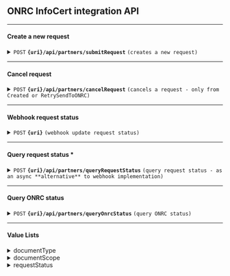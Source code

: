 

## ONRC InfoCert integration API

------------------------------------------------------------------------------------------

#### Create a new request

<details>
 <summary><code>POST</code> <code><b>{uri}/api/partners/submitRequest</b></code> <code>(creates a new request)</code></summary>

##### Endpoint

> | Key      | Value               | description                                                           |
> |-----------|-------------------------|-----------------------------------------------------------------------|
> | uri      | String  | Provided by OpenCode (STAGING / PROD)  |

##### Headers

> | Key      | Value               | description                                                           |
> |-----------|-------------------------|-----------------------------------------------------------------------|
> | Authorization      | Basic Auth   | Provided by OpenCode  |
> | X-OCD-Partner      | String   | Provided by OpenCode  |

##### Body

> | name      |  type     | data type               | description                                                           |
> |-----------|-----------|-------------------------|-----------------------------------------------------------------------|
> | cui      |  required | String   | Company identifier (without "RO")  |
> | documentType      |  required | String   | From value list (see bottom) |
> | documentScope      |  required | String   | From value list (see bottom) |
> | priority      |  required | String   | Low / High  |
> | partnerRef      |  required | String   | Partner's **unique internal ID** of request  |

###### Example
```bash
curl -L 'https://$uri/api/partners/submitRequest' \
-u '$user:$password' \
-H 'X-OCD-Partner: $partnerId' \
-H 'Content-Type: application/json' \
-d '{
    "cui":  "32332105",
    "documentType":  "InfoCERT - Certificat constatator de bază",
    "documentScope":  "Agenția Națională pentru Ocuparea Forței de Muncă",
    "priority":  "Low",
    "partnerRef":  "12345"
}'
```

##### Responses

> | http code     | content-type                      | response                                                            |
> |---------------|-----------------------------------|---------------------------------------------------------------------|
> | `200`         | `application/json`        | object (JSON)                             |
> | `400`         | `text/html;charset=utf-8` | None   |
> | `401`         | `text/html;charset=utf-8`         | None                                   |


##### Response Body

> | name      |   data type               | description                   |
> |-----------|-----------|-------------------------|
> | requestId      |   String   | Internal request ID  |

###### Example
```json
{
"requestId":  "jrurF1FhZ7nuyYAdy6Xm"
}
```

</details>

------------------------------------------------------------------------------------------

#### Cancel request

<details>
 <summary><code>POST</code> <code><b>{uri}/api/partners/cancelRequest</b></code> <code>(cancels a request - only from Created or RetrySendToONRC)</code></summary>

##### Endpoint

> | Key      | Value               | description                                                           |
> |-----------|-------------------------|-----------------------------------------------------------------------|
> | uri      | String  | Provided by OpenCode (STAGING / PROD)  |

##### Headers

> | Key      | Value               | description                                                           |
> |-----------|-------------------------|-----------------------------------------------------------------------|
> | Authorization      | Basic Auth   | Provided by OpenCode  |
> | X-OCD-Partner      | String   | Provided by OpenCode  |

##### Body

> | name      |  type     | data type               | description                                                           |
> |-----------|-----------|-------------------------|-----------------------------------------------------------------------|
> | requestId      |  required | String   | Internal request ID  |

###### Example
```bash
curl -L 'https://$uri/api/partners/cancelRequest' \
-u '$user:$password' \
-H 'X-OCD-Partner: $partnerId' \
-H 'Content-Type: application/json' \
-d '{
    "requestId": "jrurF1FhZ7nuyYAdy6Xm"
}'
```

##### Responses

> | http code     | content-type                      | response                                                            |
> |---------------|-----------------------------------|---------------------------------------------------------------------|
> | `200`         | `application/json`        | object (JSON)    |
> | `400`         | `text/html;charset=utf-8` | None   |
> | `401`         | `text/html;charset=utf-8`         | None  |
> | `404`         | `text/html;charset=utf-8`         | None  |
> | `409`         | `text/html;charset=utf-8`         | None  |


##### Response Body

> | name      |   data type               | description                   |
> |-----------|-----------|-------------------------|
> | requestId      |   String   | Internal request ID  |
> | requestStatus      |   String   | Request Status - Cancelled  |

###### Example
```json
{
"requestId":  "jrurF1FhZ7nuyYAdy6Xm",
"requestStatus": "Cancelled"
}
```

</details>

------------------------------------------------------------------------------------------

#### Webhook request status

<details>
 <summary><code>POST</code> <code><b>{uri}</b></code> <code>(webhook update request status)</code></summary>

##### Endpoint

> | Key      | Value               | description                                                           |
> |-----------|-------------------------|-----------------------------------------------------------------------|
> | uri      | String  | Provided by Partner  |


##### Headers

> | Key      | Value               | description                                                           |
> |----------|---------------------|-----------------------------------------------------------------------|
> | Authorization      | Basic Auth or None   | Provided by Partner  |

##### Body

> | name      |  present on request status     | data type               | description                                                           |
> |-----------|-----------|-------------------------|-----------------------------------------------------------------------|
> | requestId      | all |   String   | Internal request ID  |
> | partnerRef      | all |   String   | Partner's unique internal ID of request  |
> | requestStatus      | all |   String   | Request Status  |
> | onrcPortalNo | SentToONRC | String | ONRC Portal Number (ID) |
> | docUri      | DoneONRC,Finalised|   String   | Direct download URI for generated document (present only if generated)  |
> | onrcInvoiceUri | Finalised* | String | Direct download URI for ONRC invoice (only for partners with self-invoice) |

###### Examples
```json
{
"requestId": "jrurF1FhZ7nuyYAdy6Xm",
"partnerRef":  "12345",
"requestStatus":  "SentToONRC",
"onrcPortalNo": "856012"
}
```
```json
{
"requestId": "jrurF1FhZ7nuyYAdy6Xm",
"partnerRef":  "12345",
"requestStatus":  "DoneONRC",
"docUri":  "https://firebasestorage.googleapis.com/v0/b/certificatconstatator-dev.appspot.com/o/2022_7_25_certificat273627-10S0Q.pdf?alt=media&token=ee42cf9c-c185-4291-9537-8bb518533218"
}
```
```json
{
"requestId": "jrurF1FhZ7nuyYAdy6Xm",
"partnerRef":  "d5f3af8e",
"requestStatus":  "Finalised",
"docUri":  "https://firebasestorage.googleapis.com/v0/b/certificatconstatator-dev.appspot.com/o/2022_7_25_certificat273627-10S0Q.pdf?alt=media&token=ee42cf9c-c185-4291-9537-8bb518533218",
"onrcInvoiceUri":  "https://firebasestorage.googleapis.com/v0/b/certificatconstatator-dev.appspot.com/o/_data1_portal_ccfil_certificate_2023_1_1_factura465298-MZX87.pdf?alt=media&token=a72fd4a8-b62d-43ab-a2de-5d34d7a2a353"
}
```

##### Responses

> | http code     | content-type                      | response                                                            |
> |---------------|-----------------------------------|---------------------------------------------------------------------|
> | `200`         | `application/json`        | Any    |


</details>

------------------------------------------------------------------------------------------

#### Query request status *

<details>
 <summary><code>POST</code> <code><b>{uri}/api/partners/queryRequestStatus</b></code> <code>(query request status - as an async **alternative** to webhook implementation)</code></summary>

##### Endpoint

> | Key      | Value               | description                                                           |
> |-----------|-------------------------|-----------------------------------------------------------------------|
> | uri      | String  | Provided by OpenCode (STAGING / PROD)  |


##### Headers

> | Key      | Value               | description                                                           |
> |----------|---------------------|-----------------------------------------------------------------------|
> | Authorization      | Basic Auth   | Provided by OpenCode  |
> | X-OCD-Partner      | String   | Provided by OpenCode  |

##### Body

> | name      |  type     | data type               | description                                                           |
> |-----------|-----------|-------------------------|-----------------------------------------------------------------------|
> | requestId      |  required | String   | Internal request ID  |

###### Example
```bash
curl -L 'https://$uri/api/partners/queryRequestStatus' \
-u '$user:$password' \
-H 'X-OCD-Partner: $partnerId' \
-H 'Content-Type: application/json' \
-d '{
    "requestId": "jrurF1FhZ7nuyYAdy6Xm"
}'
```

##### Responses

> | http code     | content-type                      | response                                                            |
> |---------------|-----------------------------------|---------------------------------------------------------------------|
> | `200`         | `application/json`        | object (JSON)    |
> | `400`         | `text/html;charset=utf-8` | None   |
> | `401`         | `text/html;charset=utf-8`         | None  |
> | `404`         | `text/html;charset=utf-8`         | None  |


##### Response Body

> | name        |   data type  | description                                       |
> |-------------|--------------|---------------------------------------------------|
> | requestId      |   String   | Internal request ID  |
> | partnerRef      |   String   | Partner's **unique internal ID** of request  |
> | requestStatus      |   String   | Request Status  |
> | onrcPortalNo | String | ONRC Portal Number |
> | docUri      |   String   | Direct download URI for generated document (present only if generated)  |
> | onrcInvoiceUri | String | Direct download URI for ONRC invoice (only for partners with self-invoice) |

###### Example
```json
{
"requestId": "jrurF1FhZ7nuyYAdy6Xm",
"partnerRef":  "12345",
"requestStatus":  "Finalised",
"onrcPortalNo": "856012",
"docUri":  "https://firebasestorage.googleapis.com/v0/b/certificatconstatator-dev.appspot.com/o/2022_7_25_certificat273627-10S0Q.pdf?alt=media&token=ee42cf9c-c185-4291-9537-8bb518533218",
"onrcInvoiceUri":  "https://firebasestorage.googleapis.com/v0/b/certificatconstatator-dev.appspot.com/o/_data1_portal_ccfil_certificate_2023_1_1_factura465298-MZX87.pdf?alt=media&token=a72fd4a8-b62d-43ab-a2de-5d34d7a2a353"
}
```

</details>

------------------------------------------------------------------------------------------

#### Query ONRC status

<details>
 <summary><code>POST</code> <code><b>{uri}/api/partners/queryOnrcStatus</b></code> <code>(query ONRC status)</code></summary>

##### Endpoint

> | Key      | Value               | description                                                           |
> |-----------|-------------------------|-----------------------------------------------------------------------|
> | uri      | String  | Provided by OpenCode (STAGING / PROD)  |


##### Headers

> | Key      | Value               | description                                                           |
> |----------|---------------------|-----------------------------------------------------------------------|
> | Authorization      | Basic Auth   | Provided by OpenCode  |
> | X-OCD-Partner      | String   | Provided by OpenCode  |


###### Example
```bash
curl -L 'https://$uri/api/partners/queryOnrcStatus' \
-u '$user:$password' \
-H 'X-OCD-Partner: $partnerId' 
```

##### Responses

> | http code     | content-type                      | response                                                            |
> |---------------|-----------------------------------|---------------------------------------------------------------------|
> | `200`         | `application/json`        | object (JSON)    |
> | `401`         | `text/html;charset=utf-8`         | None  |


##### Response Body

> | name        |   data type  | description                                       |
> |-------------|--------------|---------------------------------------------------|
> | isInfoCertActive      |   String   | "true" / "false" string values  |

###### Example
```json
{
"isInfoCertActive": "true"
}
```

</details>

------------------------------------------------------------------------------------------
#### Value Lists
<details>
 <summary>documentType</summary>
 
 ```javascript
 "InfoCERT - Certificat constatator de bază"
 "InfoCERT - Certificat constatator fonduri IMM"
 "InfoCERT - Certificat constatator pentru insolvență"
 "InfoRBR - Situatie la zi"
 "InfoRBR - Raport istoric"
 ```
</details>

<details>
 <summary>documentScope</summary>
 
 <blockquote>
 
 <details>
	 <summary>documentType = <code>"InfoCERT - Certificat constatator de bază"</code></summary>
  <blockquote>
  <code>"Informare"
"Accesare Fonduri"
"Accesare Fonduri Europene"
"Administratia financiara"
"Administraţia Fondului pentru Mediu"
"Administrația Finanțelor Publice"
"Agenţia pentru Finanţarea Investiţiilor Rurale (AFIR)"
"Agenția de Plăți și Intervenții în Agricultură"
"Agenția Națională de Administrare Fiscală"
"Agenția Națională pentru Ocuparea Forței de Muncă"
"Agenția Națională pentru Protecția Mediului"
"Agenția Națională pentru Resurse Minerale"
"Ambasadă"
"Atestare ANRE"
"Autoritatea Rutieră Română"
"Autorizare"
"Banca Națională a României"
"Bancă"
"Birou notar public"
"Casa Națională de Asigurări de Sănătate"
"Casa Națională de Pensii"
"Direcţia Generală a Vămilor"
"Eliberare cazier judiciar"
"Fonduri SAPARD"
"Insolvență"
"Inspectoratul General pentru Imigrări"
"Instanță"
"Leasing"
"Licitație"
"Ministerul Economiei, Energiei și Mediului de Afaceri"
"Ministerul Muncii și Justiţiei Sociale"
"Obținere viză"
"Oficiul de Cadastru și Publicitate Imobiliară"
"Parchet"
"Poliție"
"Primãrie"
"PSIPAN"
"Registrul Auto Român"
"Registrul Operatorilor Intracomunitari"
"Înregistrare în scopuri de TVA"</code>
	</details>
 <details>
	 <summary>documentType = <code>"InfoCERT - Certificat constatator fonduri IMM"</code></summary>
  <blockquote>
  <code>"Accesare Fonduri"
"Accesare Fonduri Europene"
"Agenţia pentru Finanţarea Investiţiilor Rurale (AFIR)"
"Agenția de Plăți și Intervenții în Agricultură"
"Fonduri IMM"
"Fonduri SAPARD"
"MINIMIS"
"Ministerul Economiei, Energiei și Mediului de Afaceri"
"Ministerul Muncii și Justiţiei Sociale"
"Primãrie"</code>
	</details>
 <details>
	 <summary>documentType = <code>"InfoCERT - Certificat constatator pentru insolvență"</code></summary>
  <blockquote>
<code>"Birou notar public"
"Licitație"
"Procedura de insolventa"
"Tribunal"</code>
	</details>
<details>
	<summary>documentType = <code>"InfoRBR - Situatie la zi"</code></summary>
  <blockquote>
  <code>"Informare"</code>
</details>
<details>
	<summary>documentType = <code>"InfoRBR - Raport istoric"</code></summary>
  <blockquote>
  <code>"Informare"</code>
</details>
</details>

<details>
 <summary>requestStatus</summary>
 
> | Option   |  Description                                                           |
> |----------|----------------------------------------------------------------|
> | Created      | Request received and loaded to backend systems  |
> | Cancelled | Request cancelled by partner |
> | SendingToONRC      | In progress - API create ONRC request |
> | RetrySendToONRC | Postponed - API create ONRC request |
> | SentToONRC | Request is sent to ONRC and waiting for document |
> | DownloadONRC | In progress - check ONRC for document generation |
> | RetryDownloadONRC | Postponed - check ONRC for document generation |
> | DoneONRC | Document is generated and available |
> | InvoiceGeneratedONRC | ONRC invoice is generated and available |
> | Finalised | Request is finalised |

</details>
